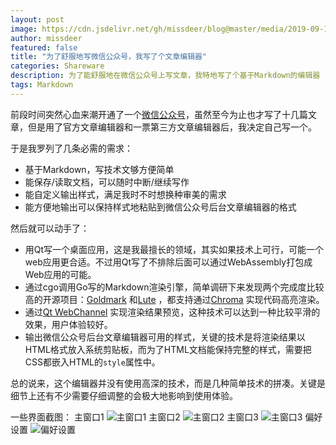 ```yaml
---
layout: post
image: https://cdn.jsdelivr.net/gh/missdeer/blog@master/media/2019-09-17/mainwindow1.png
author: missdeer
featured: false
title: "为了舒服地写微信公众号，我写了个文章编辑器"
categories: Shareware
description: 为了能舒服地在微信公众号上写文章，我特地写了个基于Markdown的编辑器
tags: Markdown
---
```


前段时间突然心血来潮开通了一个[微信公众号](../../08/new-wechat-mp/)，虽然至今为止也才写了十几篇文章，但是用了官方文章编辑器和一票第三方文章编辑器后，我决定自己写一个。

于是我罗列了几条必需的需求：

- 基于Markdown，写技术文够方便简单
- 能保存/读取文档，可以随时中断/继续写作
- 能自定义输出样式，满足我时不时想换种审美的需求
- 能方便地输出可以保持样式地粘贴到微信公众号后台文章编辑器的格式

然后就可以动手了：

- 用Qt写一个桌面应用，这是我最擅长的领域，其实如果技术上可行，可能一个web应用更合适。不过用Qt写了不排除后面可以通过WebAssembly打包成Web应用的可能。
- 通过cgo调用Go写的Markdown渲染引擎，简单调研下来发现两个完成度比较高的开源项目：[Goldmark](08/new-wechat-mp/) 和[Lute](08/new-wechat-mp/) ，都支持通过[Chroma](https://github.com/alecthomas/chroma) 实现代码高亮渲染。
- 通过[Qt WebChannel](https://doc.qt.io/qt-5/qtwebchannel-index.html) 实现渲染结果预览，这种技术可以达到一种比较平滑的效果，用户体验较好。
- 输出微信公众号后台文章编辑器可用的样式，关键的技术是将渲染结果以HTML格式放入系统剪贴板，而为了HTML文档能保持完整的样式，需要把CSS都嵌入HTML的`style`属性中。

总的说来，这个编辑器并没有使用高深的技术，而是几种简单技术的拼凑。关键是细节上还有不少需要仔细调整的会极大地影响到使用体验。

一些界面截图：
主窗口1
![主窗口1](https://cdn.jsdelivr.net/gh/missdeer/blog@master/media/2019-09-17/mainwindow1.png)
主窗口2
![主窗口2](https://cdn.jsdelivr.net/gh/missdeer/blog@master/media/2019-09-17/mainwindow2.png)
主窗口3
![主窗口3](https://cdn.jsdelivr.net/gh/missdeer/blog@master/media/2019-09-17/mainwindow3.png)
偏好设置
![偏好设置](https://cdn.jsdelivr.net/gh/missdeer/blog@master/media/2019-09-17/preference.png)